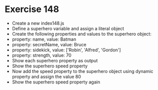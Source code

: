 # Exercise 148

- Create a new index148.js
- Define a superhero variable and assign a literal object
- Create the following properties and values to the superhero object:
- property: name, value: Batman
- property: secretName, value: Bruce
- property: sidekick, value: ['Robin', 'Alfred', 'Gordon']
- property: strength, value: 70
- Show each superhero property as output
- Show the superhero speed property
- Now add the speed property to the superhero object using dynamic property and assign the value 80
- Show the superhero speed property again
